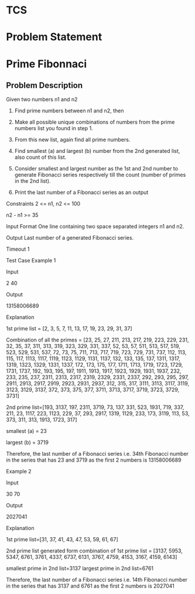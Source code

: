 # TCS
# Problem Statement


# Prime Fibonnaci
## Problem Description

Given two numbers n1 and n2

1. Find prime numbers between n1 and n2, then

2. Make all possible unique combinations of numbers from the prime numbers list you found in step 1. 

3. From this new list, again find all prime numbers.

4. Find smallest (a) and largest (b) number from the 2nd generated list, also count of this list.

5. Consider smallest and largest number as the 1st and 2nd number to generate Fibonacci series respectively till the count (number of primes in the 2nd list).

6. Print the last number of a Fibonacci series as an output

Constraints
2 <= n1, n2 <= 100

n2 - n1 >= 35

Input Format
One line containing two space separated integers n1 and n2.

Output
Last number of a generated Fibonacci series.

Timeout
1


Test Case
Example 1

Input

2 40

Output

13158006689

Explanation

1st prime list = [2, 3, 5, 7, 11, 13, 17, 19, 23, 29, 31, 37]

Combination of all the primes = [23, 25, 27, 211, 213, 217, 219, 223, 229, 231, 32, 35, 37, 311, 313, 319, 323, 329, 331, 337, 52, 53, 57, 511, 513, 517, 519, 523, 529, 531, 537, 72, 73, 75, 711, 713, 717, 719, 723, 729, 731, 737, 112, 113, 115, 117, 1113, 1117, 1119, 1123, 1129, 1131, 1137, 132, 133, 135, 137, 1311, 1317, 1319, 1323, 1329, 1331, 1337, 172, 173, 175, 177, 1711, 1713, 1719, 1723, 1729, 1731, 1737, 192, 193, 195, 197, 1911, 1913, 1917, 1923, 1929, 1931, 1937, 232, 233, 235, 237, 2311, 2313, 2317, 2319, 2329, 2331, 2337, 292, 293, 295, 297, 2911, 2913, 2917, 2919, 2923, 2931, 2937, 312, 315, 317, 3111, 3113, 3117, 3119, 3123, 3129, 3137, 372, 373, 375, 377, 3711, 3713, 3717, 3719, 3723, 3729, 3731]

2nd prime list=[193, 3137, 197, 2311, 3719, 73, 137, 331, 523, 1931, 719, 337, 211, 23, 1117, 223, 1123, 229, 37, 293, 2917, 1319, 1129, 233, 173, 3119, 113, 53, 373, 311, 313, 1913, 1723, 317]

smallest (a) = 23

largest (b) = 3719

Therefore, the last number of a Fibonacci series i.e. 34th Fibonacci number in the series that has 23 and 3719 as the first 2 numbers is 13158006689

Example 2

Input

30 70

Output

2027041 

Explanation

1st prime list=[31, 37, 41, 43, 47, 53, 59, 61, 67]

2nd prime list generated form combination of 1st prime list = [3137, 5953, 5347, 6761, 3761, 4337, 6737, 6131, 3767, 4759, 4153, 3167, 4159, 6143]

smallest prime in 2nd list=3137
largest prime in 2nd list=6761

Therefore, the last number of a Fibonacci series i.e. 14th Fibonacci number in the series that has 3137 and 6761 as the first 2 numbers is 2027041
